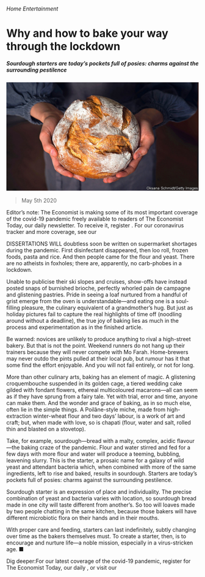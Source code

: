###### Home Entertainment

# Why and how to bake your way through the lockdown 

##### Sourdough starters are today’s pockets full of posies: charms against the surrounding pestilence 

![image](images/20200509_BKP010.jpg) 

> May 5th 2020 

Editor’s note: The Economist is making some of its most important coverage of the covid-19 pandemic freely available to readers of The Economist Today, our daily newsletter. To receive it, register . For our coronavirus tracker and more coverage, see our 

DISSERTATIONS WILL doubtless soon be written on supermarket shortages during the pandemic. First disinfectant disappeared, then loo roll, frozen foods, pasta and rice. And then people came for the flour and yeast. There are no atheists in foxholes; there are, apparently, no carb-phobes in a lockdown.

Unable to publicise their ski slopes and cruises, show-offs have instead posted snaps of burnished brioche, perfectly whorled pain de campagne and glistening pastries. Pride in seeing a loaf nurtured from a handful of grist emerge from the oven is understandable—and eating one is a soul-filling pleasure, the culinary equivalent of a grandmother’s hug. But just as holiday pictures fail to capture the real highlights of time off (noodling around without a deadline), the true joy of baking lies as much in the process and experimentation as in the finished article.


Be warned: novices are unlikely to produce anything to rival a high-street bakery. But that is not the point. Weekend runners do not hang up their trainers because they will never compete with Mo Farah. Home-brewers may never outdo the pints pulled at their local pub, but rumour has it that some find the effort enjoyable. And you will not fail entirely, or not for long.

More than other culinary arts, baking has an element of magic. A glistening croquembouche suspended in its golden cage, a tiered wedding cake gilded with fondant flowers, ethereal multicoloured macarons—all can seem as if they have sprung from a fairy tale. Yet with trial, error and time, anyone can make them. And the wonder and grace of baking, as in so much else, often lie in the simple things. A Poilâne-style miche, made from high-extraction winter-wheat flour and two days’ labour, is a work of art and craft; but, when made with love, so is chapati (flour, water and salt, rolled thin and blasted on a stovetop).

Take, for example, sourdough—bread with a malty, complex, acidic flavour—the baking craze of the pandemic. Flour and water stirred and fed for a few days with more flour and water will produce a teeming, bubbling, leavening slurry. This is the starter, a prosaic name for a galaxy of wild yeast and attendant bacteria which, when combined with more of the same ingredients, left to rise and baked, results in sourdough. Starters are today’s pockets full of posies: charms against the surrounding pestilence.

Sourdough starter is an expression of place and individuality. The precise combination of yeast and bacteria varies with location, so sourdough bread made in one city will taste different from another’s. So too will loaves made by two people chatting in the same kitchen, because those bakers will have different microbiotic flora on their hands and in their mouths.

With proper care and feeding, starters can last indefinitely, subtly changing over time as the bakers themselves must. To create a starter, then, is to encourage and nurture life—a noble mission, especially in a virus-stricken age. ■

Dig deeper:For our latest coverage of the covid-19 pandemic, register for The Economist Today, our daily , or visit our 

